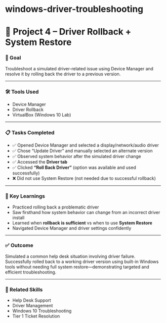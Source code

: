 # windows-driver-troubleshooting
# 🔄 Project 4 – Driver Rollback + System Restore

### 🎯 Goal  
Troubleshoot a simulated driver-related issue using Device Manager and resolve it by rolling back the driver to a previous version.

---

### 🛠️ Tools Used  
- Device Manager  
- Driver Rollback  
- VirtualBox (Windows 10 Lab)

---

### 📋 Tasks Completed  

- ✅ Opened Device Manager and selected a display/network/audio driver  
- ✅ Chose “Update Driver” and manually selected an alternate version  
- ✅ Observed system behavior after the simulated driver change  
- ✅ Accessed the **Driver tab**  
- ✅ Clicked **“Roll Back Driver”** (option was available and used successfully)  
- ❌ Did not use System Restore (not needed due to successful rollback)

---


### 🧠 Key Learnings  

- Practiced rolling back a problematic driver  
- Saw firsthand how system behavior can change from an incorrect driver install  
- Learned when **rollback is sufficient** vs when to use **System Restore**  
- Navigated Device Manager and driver settings confidently

---

### ✅ Outcome  
Simulated a common help desk situation involving driver failure. Successfully rolled back to a working driver version using built-in Windows tools without needing full system restore—demonstrating targeted and efficient troubleshooting.

---

### 🔗 Related Skills  
- Help Desk Support  
- Driver Management  
- Windows 10 Troubleshooting  
- Tier 1 Ticket Resolution

